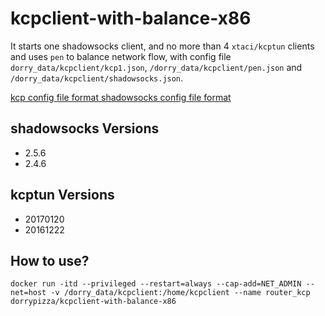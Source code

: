 # kcpclient-with-balance-x86
It starts one shadowsocks client, and no more than 4 `xtaci/kcptun` clients and uses `pen` to balance network flow, with config file `dorry_data/kcpclient/kcp1.json`, `/dorry_data/kcpclient/pen.json` and `/dorry_data/kcpclient/shadowsocks.json`.

[kcp config file format ](https://github.com/xtaci/kcptun/blob/master/README-CN.md)
[shadowsocks config file format](https://github.com/shadowsocks/shadowsocks/wiki/Configuration-via-Config-File)

## shadowsocks Versions
  - 2.5.6
  - 2.4.6

## kcptun Versions
  - 20170120
  - 20161222

## How to use?
```
docker run -itd --privileged --restart=always --cap-add=NET_ADMIN --net=host -v /dorry_data/kcpclient:/home/kcpclient --name router_kcp dorrypizza/kcpclient-with-balance-x86
```
